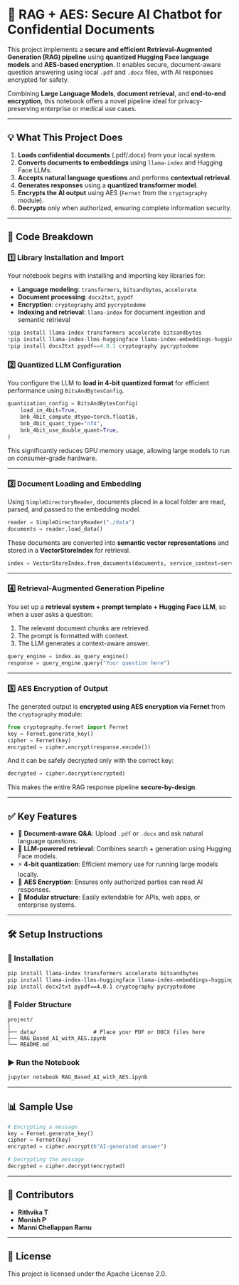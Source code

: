 # 🔐 RAG + AES: Secure AI Chatbot for Confidential Documents
This project implements a **secure and efficient Retrieval-Augmented Generation (RAG) pipeline** using **quantized Hugging Face language models** and **AES-based encryption**. It enables secure, document-aware question answering using local `.pdf` and `.docx` files, with AI responses encrypted for safety.

Combining **Large Language Models**, **document retrieval**, and **end-to-end encryption**, this notebook offers a novel pipeline ideal for privacy-preserving enterprise or medical use cases.

---

## 💡 What This Project Does

1. **Loads confidential documents** (.pdf/.docx) from your local system.
2. **Converts documents to embeddings** using `llama-index` and Hugging Face LLMs.
3. **Accepts natural language questions** and performs **contextual retrieval**.
4. **Generates responses** using a **quantized transformer model**.
5. **Encrypts the AI output** using AES (`Fernet` from the `cryptography` module).
6. **Decrypts** only when authorized, ensuring complete information security.

---

## 📁 Code Breakdown

### 1️⃣ Library Installation and Import

Your notebook begins with installing and importing key libraries for:

* **Language modeling**: `transformers`, `bitsandbytes`, `accelerate`
* **Document processing**: `docx2txt`, `pypdf`
* **Encryption**: `cryptography` and `pycryptodome`
* **Indexing and retrieval**: `llama-index` for document ingestion and semantic retrieval

```python
!pip install llama-index transformers accelerate bitsandbytes
!pip install llama-index-llms-huggingface llama-index-embeddings-huggingface
!pip install docx2txt pypdf==4.0.1 cryptography pycryptodome
```

### 2️⃣ Quantized LLM Configuration

You configure the LLM to **load in 4-bit quantized format** for efficient performance using `BitsAndBytesConfig`.

```python
quantization_config = BitsAndBytesConfig(
    load_in_4bit=True,
    bnb_4bit_compute_dtype=torch.float16,
    bnb_4bit_quant_type="nf4",
    bnb_4bit_use_double_quant=True,
)
```

This significantly reduces GPU memory usage, allowing large models to run on consumer-grade hardware.

---

### 3️⃣ Document Loading and Embedding

Using `SimpleDirectoryReader`, documents placed in a local folder are read, parsed, and passed to the embedding model.

```python
reader = SimpleDirectoryReader("./data")
documents = reader.load_data()
```

These documents are converted into **semantic vector representations** and stored in a **VectorStoreIndex** for retrieval.

```python
index = VectorStoreIndex.from_documents(documents, service_context=service_context)
```

---

### 4️⃣ Retrieval-Augmented Generation Pipeline

You set up a **retrieval system + prompt template + Hugging Face LLM**, so when a user asks a question:

1. The relevant document chunks are retrieved.
2. The prompt is formatted with context.
3. The LLM generates a context-aware answer.

```python
query_engine = index.as_query_engine()
response = query_engine.query("Your question here")
```

---

### 5️⃣ AES Encryption of Output

The generated output is **encrypted using AES encryption via Fernet** from the `cryptography` module:

```python
from cryptography.fernet import Fernet
key = Fernet.generate_key()
cipher = Fernet(key)
encrypted = cipher.encrypt(response.encode())
```

And it can be safely decrypted only with the correct key:

```python
decrypted = cipher.decrypt(encrypted)
```

This makes the entire RAG response pipeline **secure-by-design**.

---

## ✅ Key Features

* 📂 **Document-aware Q\&A**: Upload `.pdf` or `.docx` and ask natural language questions.
* 🧠 **LLM-powered retrieval**: Combines search + generation using Hugging Face models.
* ⚡ **4-bit quantization**: Efficient memory use for running large models locally.
* 🔐 **AES Encryption**: Ensures only authorized parties can read AI responses.
* 🧩 **Modular structure**: Easily extendable for APIs, web apps, or enterprise systems.

---

## 🛠️ Setup Instructions

### 🔧 Installation

```bash
pip install llama-index transformers accelerate bitsandbytes
pip install llama-index-llms-huggingface llama-index-embeddings-huggingface
pip install docx2txt pypdf==4.0.1 cryptography pycryptodome
```

### 📂 Folder Structure

```
project/
│
├── data/                  # Place your PDF or DOCX files here
├── RAG_Based_AI_with_AES.ipynb
└── README.md
```

### ▶️ Run the Notebook

```bash
jupyter notebook RAG_Based_AI_with_AES.ipynb
```

---

## 📊 Sample Use

```python
# Encrypting a message
key = Fernet.generate_key()
cipher = Fernet(key)
encrypted = cipher.encrypt(b"AI-generated answer")

# Decrypting the message
decrypted = cipher.decrypt(encrypted)
```

---

## 👥 Contributors

* **Rithvika T**
* **Monish P**
* **Manni Chellappan Ramu**

---

## 📌 License

This project is licensed under the Apache License 2.0.

